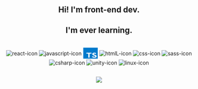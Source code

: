 
<div align="center">
  
  ## Hi! I'm front-end dev. 
  ## I'm ever learning.

<div style="display: inline_block"><br>  
  <img align="center" alt="react-icon" height="30" width="40" src="https://cdn.jsdelivr.net/gh/devicons/devicon/icons/react/react-original.svg">
  <img align="center" alt="javascript-icon" height="30" width="40" src="https://cdn.jsdelivr.net/gh/devicons/devicon/icons/javascript/javascript-original.svg">
  <img align="center" alt="typescript-icon" height="30" width="40" src="https://raw.githubusercontent.com/devicons/devicon/master/icons/typescript/typescript-plain.svg">
  <img align="center" alt="htmlL-icon" height="30" width="40" src="https://cdn.jsdelivr.net/gh/devicons/devicon/icons/html5/html5-original.svg">
  <img align="center" alt="css-icon" height="30" width="40" src="https://cdn.jsdelivr.net/gh/devicons/devicon/icons/css3/css3-original.svg">
    <img align="center" alt="sass-icon" height="30" width="40" src="https://cdn.jsdelivr.net/gh/devicons/devicon/icons/sass/sass-original.svg">
  <img align="center" alt="csharp-icon" height="30" width="40" src="https://cdn.jsdelivr.net/gh/devicons/devicon/icons/csharp/csharp-original.svg">  
  <img align="center" alt="unity-icon" height="30" width="40" src="https://svgshare.com/i/eCB.svg">
  <img align="center" alt="linux-icon" height="30" width="40" src="https://cdn.jsdelivr.net/gh/devicons/devicon/icons/linux/linux-original.svg">
 
  
  ##
 
<div> 

 <a href="https://www.linkedin.com/in/marcos-daniel-081a47221/?fbclid=IwAR2kfPeEmt1d2jujBjt1OKn4BdKZ3fxVTeiCfeyGlZA5OyCaiuaJ3djfiKQ" target="_blank"><img src="https://img.shields.io/badge/-LinkedIn-%230077B5?style=for-the-badge&logo=linkedin&logoColor=white" target="_blank"></a> 

 
</div>

